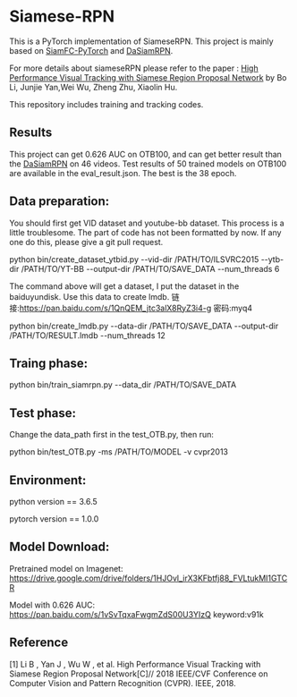 

# Siamese-RPN

This is a PyTorch implementation of SiameseRPN. This project is mainly based on [SiamFC-PyTorch](https://github.com/StrangerZhang/SiamFC-PyTorch) and [DaSiamRPN](https://github.com/foolwood/DaSiamRPN).

For more details about siameseRPN please refer to the paper : [High Performance Visual Tracking with Siamese Region Proposal Network](http://openaccess.thecvf.com/content_cvpr_2018/papers/Li_High_Performance_Visual_CVPR_2018_paper.pdf) by Bo Li, Junjie Yan,Wei Wu, Zheng Zhu, Xiaolin Hu.

This repository includes training and tracking codes. 




## Results

This project can get 0.626 AUC on OTB100, and can get better result than the [DaSiamRPN](https://github.com/foolwood/DaSiamRPN) on 46 videos. Test results of 50 trained models on OTB100 are available in the eval_result.json. The best is the 38 epoch.


## Data preparation:

You should first get VID dataset and youtube-bb dataset. This process is a little troublesome. The part of code has not been formatted by now. If any one do this, please give a git pull request.

python bin/create_dataset_ytbid.py --vid-dir /PATH/TO/ILSVRC2015 --ytb-dir /PATH/TO/YT-BB --output-dir /PATH/TO/SAVE_DATA --num_threads 6

The command above will get a dataset, I put the dataset in the baiduyundisk. Use this data to create lmdb.
链接:https://pan.baidu.com/s/1QnQEM_jtc3alX8RyZ3i4-g  密码:myq4

python bin/create_lmdb.py --data-dir /PATH/TO/SAVE_DATA --output-dir /PATH/TO/RESULT.lmdb --num_threads 12

## Traing phase:

python bin/train_siamrpn.py --data_dir /PATH/TO/SAVE_DATA

## Test phase:

Change the data_path first in the test_OTB.py, then run:

python bin/test_OTB.py -ms /PATH/TO/MODEL -v cvpr2013


## Environment:

python version == 3.6.5

pytorch version == 1.0.0

## Model Download:

Pretrained model on Imagenet: https://drive.google.com/drive/folders/1HJOvl_irX3KFbtfj88_FVLtukMI1GTCR

Model with 0.626 AUC: https://pan.baidu.com/s/1vSvTqxaFwgmZdS00U3YIzQ  keyword:v91k

## Reference

[1] Li B , Yan J , Wu W , et al. High Performance Visual Tracking with Siamese Region Proposal Network[C]// 2018 IEEE/CVF Conference on Computer Vision and Pattern Recognition (CVPR). IEEE, 2018.
